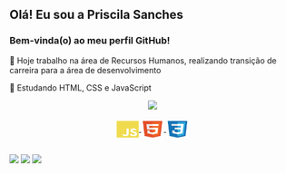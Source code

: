 ## Olá! Eu sou a Priscila Sanches
### Bem-vinda(o) ao meu perfil GitHub!

<p>🔭 Hoje trabalho na área de Recursos Humanos, realizando transição de carreira para a área de desenvolvimento</p>
<p>🌱 Estudando HTML, CSS e JavaScript</p>


<div align="center">
  <a href="https://github.com/priscilasanches">
  <img height="180em" src="https://github-readme-stats.vercel.app/api/top-langs/?username=priscilasanches&layout=compact&langs_count=7&theme=synthwave"/>
</div>
  
 <div style="display: inline_block" align="center"><br>
  <img align="center" alt="Js" height="30" width="40" src="https://raw.githubusercontent.com/devicons/devicon/master/icons/javascript/javascript-plain.svg">
  <img align="center" alt="HTML" height="30" width="40" src="https://raw.githubusercontent.com/devicons/devicon/master/icons/html5/html5-original.svg">
  <img align="center" alt="CSS" height="30" width="40" src="https://raw.githubusercontent.com/devicons/devicon/master/icons/css3/css3-original.svg">
</div>
  
  ##
  
<div> 
  <a href="#" target="_blank"><img src="https://img.shields.io/badge/Discord-7289DA?style=for-the-badge&logo=discord&logoColor=white" target="_blank"></a> 
  <a href = "mailto:psjanuario@gmail.com"><img src="https://img.shields.io/badge/Gmail-D14836?style=for-the-badge&logo=gmail&logoColor=white" target="_blank"></a>
  <a href="https://linkedin.com/in/priscila-sanches-januario" target="_blank"><img src="https://img.shields.io/badge/-LinkedIn-%230077B5?style=for-the-badge&logo=linkedin&logoColor=white" target="_blank"></a> 
</div>
